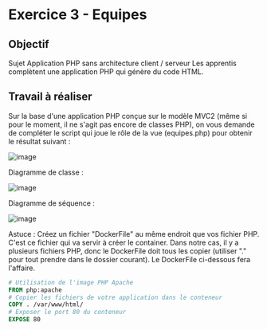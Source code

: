 # Exercice 3 - Equipes

## Objectif
Sujet	Application PHP sans architecture client / serveur
Les apprentis complètent une application PHP qui génère du code HTML.

## Travail à réaliser

Sur la base d'une application PHP conçue sur le modèle MVC2 (même si pour le moment, il ne s'agit pas encore de classes PHP), on vous demande de compléter le script qui joue le rôle de la vue (equipes.php) pour obtenir le résultat suivant :

![image](https://github.com/emf-info-151/module151/assets/48353440/7c988935-9b2b-46cb-a28f-a592b449428c)


Diagramme de classe : 

![image](https://github.com/emf-info-151/module151/assets/48353440/a938a583-4a79-4ef2-a5a9-640af8b7dc06)



Diagramme de séquence : 

![image](https://github.com/emf-info-151/module151/assets/48353440/95a0f1e5-70a0-4837-833d-6b648ee73f67)


Astuce : 
Créez un fichier "DockerFile" au même endroit que vos fichier PHP. C'est ce fichier qui va servir à créer le container. Dans notre cas, il y a plusieurs fichiers PHP, donc le DockerFile doit tous les copier (utiliser "." pour tout prendre dans le dossier courant). Le DockerFile ci-dessous fera l'affaire.
  ```DockerFile
# Utilisation de l'image PHP Apache
FROM php:apache
# Copier les fichiers de votre application dans le conteneur
COPY . /var/www/html/
# Exposer le port 80 du conteneur
EXPOSE 80
  ```
